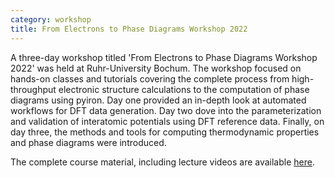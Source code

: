 ```yaml
---
category: workshop
title: From Electrons to Phase Diagrams Workshop 2022
---
```


A three-day workshop titled 'From Electrons to Phase Diagrams Workshop 2022' was held at Ruhr-University Bochum. The workshop focused on hands-on classes and tutorials covering the complete process from high-throughput electronic structure calculations to the computation of phase diagrams using pyiron. Day one provided an in-depth look at automated workflows for DFT data generation. Day two dove into the parameterization and validation of interatomic potentials using DFT reference data. Finally, on day three, the methods and tools for computing thermodynamic properties and phase diagrams were introduced.

The complete course material, including lecture videos are available [here](http://pyiron.org/potentials-workshop-2022/intro.html).

